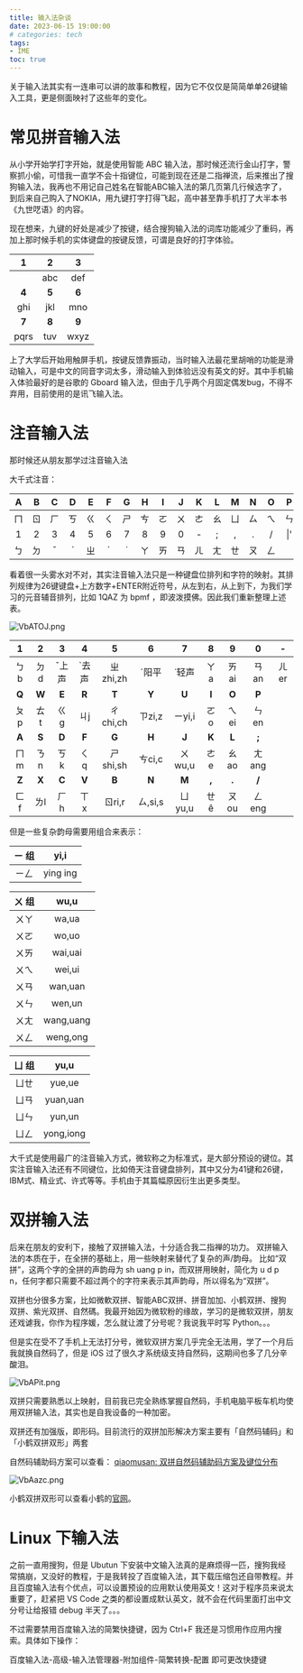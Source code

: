 ```yaml
---
title: 输入法杂谈
date: 2023-06-15 19:00:00
# categories: tech
tags: 
- IME
toc: true
---
```


关于输入法其实有一连串可以讲的故事和教程，因为它不仅仅是简简单单26键输入工具，更是侧面映衬了这些年的变化。

<!-- more -->

# 常见拼音输入法
从小学开始学打字开始，就是使用智能 ABC 输入法，那时候还流行金山打字，警察抓小偷，可惜我一直学不会十指键位，可能到现在还是二指禅流，后来推出了搜狗输入法，我再也不用记自己姓名在智能ABC输入法的第几页第几行候选字了，到后来自己购入了NOKIA，用九键打字打得飞起，高中甚至靠手机打了大半本书《九世呓语》的内容。

现在想来，九键的好处是减少了按键，结合搜狗输入法的词库功能减少了重码，再加上那时候手机的实体键盘的按键反馈，可谓是良好的打字体验。

|1|2|3|
|:-:|:-:|:-:|
||abc|def|
|**4**|**5**|**6**|
|ghi|jkl|mno|
|**7**|**8**|**9**|
|pqrs|tuv|wxyz|


上了大学后开始用触屏手机，按键反馈靠振动，当时输入法最花里胡哨的功能是滑动输入，可是中文的同音字词太多，滑动输入到体验远没有英文的好。其中手机输入体验最好的是谷歌的 Gboard 输入法，但由于几乎两个月固定偶发bug，不得不弃用，目前使用的是讯飞输入法。

# 注音输入法
那时候还从朋友那学过注音输入法

大千式注音：

|A|B|C|D|E|F|G|H|I|J|K|L|M|N|O|P|Q|R|S|T|U|V|W|X|Y|Z|
|:-:|:-:|:-:|:-:|:-:|:-:|:-:|:-:|:-:|:-:|:-:|:-:|:-:|:-:|:-:|:-:|:-:|:-:|:-:|:-:|:-:|:-:|:-:|:-:|:-:|:-:|
|ㄇ|ㄖ|ㄏ|ㄎ|ㄍ|ㄑ|ㄕ|ㄘ|ㄛ|ㄨ|ㄜ|ㄠ|ㄩ|ㄙ|ㄟ|ㄣ|ㄆ|ㄐ|ㄋ|ㄔ|ㄧ|ㄒ|ㄊ|ㄌ|ㄗ|ㄈ|
|1|2|3|4|5|6|7|8|9|0|-|;|,|.|/|\|'|[|]|=|
|ㄅ|ㄉ|ˇ|ˋ|ㄓ|ˊ|˙|ㄚ|ㄞ|ㄢ|ㄦ|ㄤ|ㄝ|ㄡ|ㄥ|||||

看着很一头雾水对不对，其实注音输入法只是一种键盘位排列和字符的映射。其排列规律为26键键盘+上方数字+ENTER附近符号，从左到右，从上到下，为我们学习的元音辅音排列，比如 1QAZ 为 bpmf ，即波泼摸佛。因此我们重新整理上述表。


![VbATOJ.png](https://i.imgloc.com/2023/06/15/VbATOJ.png)

|1|2|3|4|5|6|7|8|9|0|-|
|:-:|:-:|:-:|:-:|:-:|:-:|:-:|:-:|:-:|:-:|:-:|
|ㄅb|ㄉd|ˇ上声|ˋ去声|ㄓzhi,zh|ˊ阳平|˙轻声|ㄚa|ㄞai|ㄢan|ㄦer|
|**Q**|**W**|**E**|**R**|**T**|**Y**|**U**|**I**|**O**|**P**|
|ㄆp|ㄊt|ㄍg|ㄐj|ㄔchi,ch|ㄗzi,z|ㄧyi,i|ㄛo|ㄟei|ㄣen|
|**A**|**S**|**D**|**F**|**G**|**H**|**J**|**K**|**L**|**;**|
|ㄇm|ㄋn|ㄎk|ㄑq|ㄕshi,sh|ㄘci,c|ㄨwu,u|ㄜe|ㄠao|ㄤang|
|**Z**|**X**|**C**|**V**|**B**|**N**|**M**|**,**| **.** | **/** |
|ㄈf|ㄌl|ㄏh|ㄒx|ㄖri,r|ㄙ,si,s|ㄩyu,u|ㄝê|ㄡou|ㄥeng|

但是一些复杂韵母需要用组合来表示：

|ㄧ 组| yi,i| 
|:-:|:-:|
|ㄧㄥ| ying ing  |

|ㄨ 组|wu,u |
|:-:|:-:|
|ㄨㄚ| wa,ua  |
|ㄨㄛ| wo,uo  
|ㄨㄞ| wai,uai  
|ㄨㄟ| wei,ui  
|ㄨㄢ| wan,uan  
|ㄨㄣ| wen,un  
|ㄨㄤ| wang,uang  
|ㄨㄥ| weng,ong  

|ㄩ 组| yu,u  |
|:-:|:-:|
|ㄩㄝ| yue,ue  |
|ㄩㄢ| yuan,uan  |
|ㄩㄣ| yun,un  |
|ㄩㄥ| yong,iong |

大千式是使用最广的注音输入方式，微软称之为标准式，是大部分预设的键位。其实注音输入法还有不同键位，比如倚天注音键盘排列，其中又分为41键和26键，IBM式、精业式、许式等等。手机由于其篇幅原因衍生出更多类型。


# 双拼输入法
后来在朋友的安利下，接触了双拼输入法，十分适合我二指禅的功力。
双拼输入法的本质在于，在全拼的基础上，用一些映射来替代了复杂的声/韵母。
比如“双拼”，这两个字的全拼的声韵母为 sh uang p in，而双拼用映射，简化为 u d p n，任何字都只需要不超过两个的字符来表示其声韵母，所以得名为“双拼”。

双拼也分很多方案，比如微軟双拼、智能ABC双拼、拼音加加、小鹤双拼、搜狗双拼、紫光双拼、自然碼。我最开始因为微软粉的缘故，学习的是微软双拼，朋友还戏谑我，你作为程序媛，怎么就让渡了分号呢？我说我平时写 Python。。。

但是实在受不了手机上无法打分号，微软双拼方案几乎完全无法用，学了一个月后我就换自然码了，但是 iOS 过了很久才系统级支持自然码，这期间也多了几分辛酸泪。

![VbAPit.png](https://i.imgloc.com/2023/06/15/VbAPit.png)

双拼只需要熟悉以上映射，目前我已完全熟练掌握自然码，手机电脑平板车机均使用双拼输入法，其实也是自我设备的一种加密。

双拼还有加强版，即形码。目前流行的双拼加形解决方案主要有「自然码辅码」和「小鹤双拼双形」两套


自然码辅助码方案可以查看： [qiaomusan: 双拼自然码辅助码方案及键位分布](https://zhuanlan.zhihu.com/p/122866844)

![VbAazc.png](https://i.imgloc.com/2023/06/15/VbAazc.png)

小鹤双拼双形可以查看小鹤的[官网](https://help.flypy.com/#/ux)。



# Linux 下输入法

之前一直用搜狗，但是 Ubutun 下安装中文输入法真的是麻烦得一匹，搜狗我经常搞崩，又没好的教程，于是我转投了百度输入法，其下载压缩包还自带教程。并且百度输入法有个优点，可以设置预设的应用默认使用英文！这对于程序员来说太重要了，赶紧把 VS Code 之类的都设置成默认英文，就不会在代码里面打出中文分号让给报错 debug 半天了。。。


不过需要禁用百度输入法的简繁快捷键，因为 Ctrl+F 我还是习惯用作应用内搜索。具体如下操作：

百度输入法-高级-输入法管理器-附加组件-简繁转换-配置 即可更改快捷键
